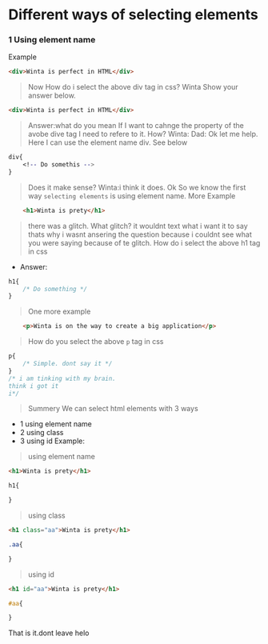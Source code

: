 # Different ways of selecting elements
### 1 Using element name
Example
```html i am confused right now can you just callme and we talk from tere i am calling you. No I am working ok
<div>Winta is perfect in HTML</div>
```
> Now How do i select the above div tag in css?
> Winta Show your answer below.
```html
<div>Winta is perfect in HTML</div>
```
> Answer:what do you mean
If I want to cahnge the property of the avobe dive tag I need to refere to it. How?
Winta: 
Dad: Ok let me help. Here I can use the element name div. See below
```css
div{
    <!-- Do somethis -->
}
```
> Does it make sense?
> Winta:i think it does.
> Ok So we know the first way `selecting elements` is using element name.
More Example
```html
    <h1>Winta is prety</h1>
```
> there was a glitch. What glitch? it wouldnt text what i want it to say thats why i wasnt ansering the question because i couldnt see what you were saying because of te glitch.
How do i select the above h1 tag in css
* Answer:
```css
h1{
    /* Do something */
}
```
> One more example
```html
    <p>Winta is on the way to create a big application</p>
```
> How do you select the above `p` tag in css
```css
p{
    /* Simple. dont say it */
}
/* i am tinking with my brain. 
think i got it
i*/
```
> Summery
We can select html elements with 3 ways
* 1 using element name
* 2 using class
* 3 using id
Example:
> using element name
```html
<h1>Winta is prety</h1>
```
```css
h1{

}
```
> using class
```html
<h1 class="aa">Winta is prety</h1>
```
```css
.aa{

}
```
> using id
```html
<h1 id="aa">Winta is prety</h1>
```
```css
#aa{

}
```
That is it.dont leave helo
